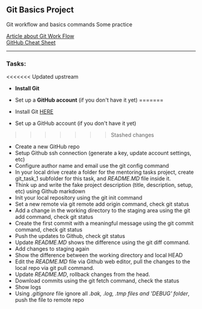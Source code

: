## **Git Basics Project**

Git workflow and basics commands
Some practice

[Article about Git Work Flow](https://www.freecodecamp.org/news/practical-git-and-git-workflows/)\
[GitHub Cheat Sheet](https://training.github.com/downloads/github-git-cheat-sheet/)

---

### Tasks:
<<<<<<< Updated upstream
* **Install Git**
* Set up a **GitHub account** (if you don't have it yet)
=======

* Install Git [HERE](https://git-scm.com/)
* Set up a GitHub account (if you don't have it yet)
>>>>>>> Stashed changes
* Create a new GitHub repo 
* Setup Github ssh connection (generate a key, update account settings, etc)
* Configure author name and email use the git config command
* In your local drive create a folder for the mentoring tasks project, create git_task_1 subfolder for this task, and _README.MD_ file inside it. 
* Think up and write the fake project description (title, description, setup, etc) using Github markdown
* Init your local repository using the git init command
* Set a new remote via git remote add origin command, check git status
* Add a change in the working directory to the staging area using the git add command, check git status
* Create the first commit with a meaningful message using the git commit command, check git status
* Push the updates to Github, check git status
* Update _README.MD_ shows the difference using the git diff command.
* Add changes to staging again
* Show the difference between the working directory and local HEAD
* Edit the _README.MD_ file via Github web editor, pull the changes to the local repo via git pull command.
* Update _README.MD_, rollback changes from the head.
* Download commits using the git fetch command, check the status
* Show logs
* Using _.gitignore_ file ignore all _.bak, .log, .tmp files and 'DEBUG' folder_, push the file to remote repo
